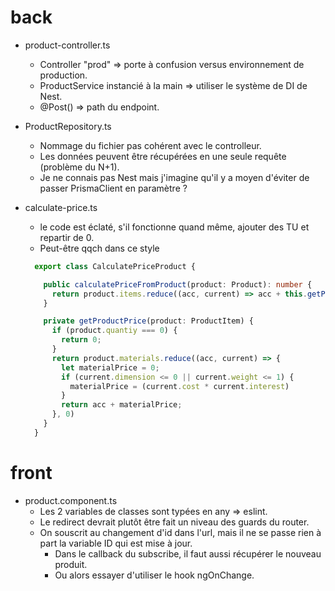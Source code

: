 # back

- product-controller.ts
  - Controller "prod" => porte à confusion versus environnement de production.
  - ProductService instancié à la main => utiliser le système de DI de Nest.
  - @Post() => path du endpoint.
  
- ProductRepository.ts
  - Nommage du fichier pas cohérent avec le controlleur.
  - Les données peuvent être récupérées en une seule requête (problème du N+1).
  - Je ne connais pas Nest mais j'imagine qu'il y a moyen d'éviter de passer PrismaClient en paramètre ?

- calculate-price.ts
  - le code est éclaté, s'il fonctionne quand même, ajouter des TU et repartir de 0.
  - Peut-être qqch dans ce style 
  ```ts
	export class CalculatePriceProduct {

	  public calculatePriceFromProduct(product: Product): number {
		return product.items.reduce((acc, current) => acc + this.getProductPrice(current), 0);
	  }

	  private getProductPrice(product: ProductItem) {
		if (product.quantiy === 0) {
		  return 0;
		}
		return product.materials.reduce((acc, current) => {
		  let materialPrice = 0;
		  if (current.dimension <= 0 || current.weight <= 1) {
			materialPrice = (current.cost * current.interest)
		  }
		  return acc + materialPrice;
		}, 0)
	  }
	}
  ```

# front

- product.component.ts
  - Les 2 variables de classes sont typées en any => eslint.
  - Le redirect devrait plutôt être fait un niveau des guards du router.
  - On souscrit au changement d'id dans l'url, mais il ne se passe rien à part la variable ID qui est mise à jour. 
    - Dans le callback du subscribe, il faut aussi récupérer le nouveau produit.
	- Ou alors essayer d'utiliser le hook ngOnChange.
	
